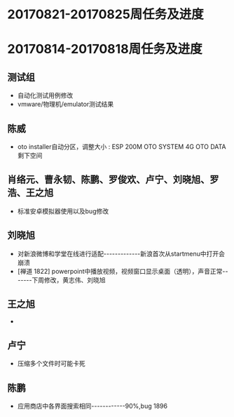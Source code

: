 # 20170821-20170825周任务及进度
# 20170814-20170818周任务及进度

## 测试组
- 自动化测试用例修改
- vmware/物理机/emulator测试结果

## 陈威
- oto installer自动分区，调整大小 : ESP 200M   OTO SYSTEM 4G   OTO DATA 剩下空间

## 肖络元、曹永韧、陈鹏、罗俊欢、卢宁、刘晓旭、罗浩、王之旭
- 标准安卓模拟器使用以及bug修改

## 刘晓旭
- 对新浪微博和学堂在线进行适配-------------新浪首次从startmenu中打开会崩溃
- [禅道 1822] powerpoint中播放视频，视频窗口显示桌面（透明），声音正常-------下周修改，黄志伟、刘晓旭

## 王之旭
- 

## 卢宁
- 压缩多个文件时可能卡死

## 陈鹏
- 应用商店中各界面搜索相同------------90%,bug 1896
